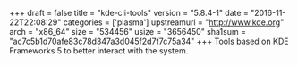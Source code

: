 +++
draft = false
title = "kde-cli-tools"
version = "5.8.4-1"
date = "2016-11-22T22:08:29"
categories = ['plasma']
upstreamurl = "http://www.kde.org"
arch = "x86_64"
size = "534456"
usize = "3656450"
sha1sum = "ac7c5b1d70afe83c78d347a3d045f2d7f7c75a34"
+++
Tools based on KDE Frameworks 5 to better interact with the system.